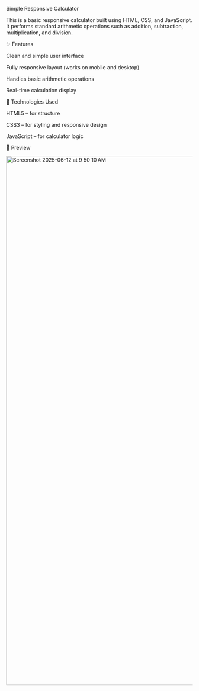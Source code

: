  Simple Responsive Calculator
 
This is a basic responsive calculator built using HTML, CSS, and JavaScript. It performs standard arithmetic operations such as addition, subtraction, multiplication, and division.

✨ Features

Clean and simple user interface

Fully responsive layout (works on mobile and desktop)

Handles basic arithmetic operations

Real-time calculation display

🚀 Technologies Used

HTML5 – for structure

CSS3 – for styling and responsive design

JavaScript – for calculator logic

📸 Preview
<!-- Update with your actual screenshot -->


<img width="1430" alt="Screenshot 2025-06-12 at 9 50 10 AM" src="https://github.com/user-attachments/assets/ff51bf38-c72b-4f9a-9778-c24bd5227f58" />
